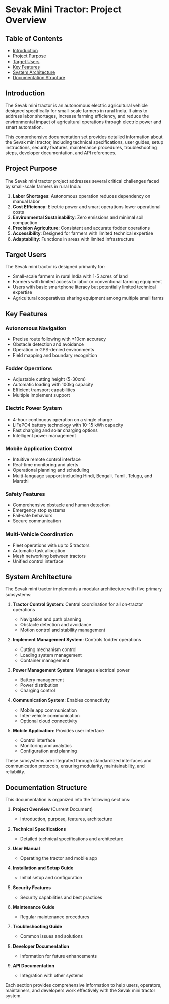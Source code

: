 # Sevak Mini Tractor: Project Overview

## Table of Contents
- [Introduction](#introduction)
- [Project Purpose](#project-purpose)
- [Target Users](#target-users)
- [Key Features](#key-features)
- [System Architecture](#system-architecture)
- [Documentation Structure](#documentation-structure)

## Introduction

The Sevak mini tractor is an autonomous electric agricultural vehicle designed specifically for small-scale farmers in rural India. It aims to address labor shortages, increase farming efficiency, and reduce the environmental impact of agricultural operations through electric power and smart automation.

This comprehensive documentation set provides detailed information about the Sevak mini tractor, including technical specifications, user guides, setup instructions, security features, maintenance procedures, troubleshooting steps, developer documentation, and API references.

## Project Purpose

The Sevak mini tractor project addresses several critical challenges faced by small-scale farmers in rural India:

1. **Labor Shortages**: Autonomous operation reduces dependency on manual labor
2. **Cost Efficiency**: Electric power and smart operations lower operational costs
3. **Environmental Sustainability**: Zero emissions and minimal soil compaction
4. **Precision Agriculture**: Consistent and accurate fodder operations
5. **Accessibility**: Designed for farmers with limited technical expertise
6. **Adaptability**: Functions in areas with limited infrastructure

## Target Users

The Sevak mini tractor is designed primarily for:

- Small-scale farmers in rural India with 1-5 acres of land
- Farmers with limited access to labor or conventional farming equipment
- Users with basic smartphone literacy but potentially limited technical expertise
- Agricultural cooperatives sharing equipment among multiple small farms

## Key Features

### Autonomous Navigation
- Precise route following with ±10cm accuracy
- Obstacle detection and avoidance
- Operation in GPS-denied environments
- Field mapping and boundary recognition

### Fodder Operations
- Adjustable cutting height (5-30cm)
- Automatic loading with 100kg capacity
- Efficient transport capabilities
- Multiple implement support

### Electric Power System
- 4-hour continuous operation on a single charge
- LiFePO4 battery technology with 10-15 kWh capacity
- Fast charging and solar charging options
- Intelligent power management

### Mobile Application Control
- Intuitive remote control interface
- Real-time monitoring and alerts
- Operational planning and scheduling
- Multi-language support including Hindi, Bengali, Tamil, Telugu, and Marathi

### Safety Features
- Comprehensive obstacle and human detection
- Emergency stop systems
- Fail-safe behaviors
- Secure communication

### Multi-Vehicle Coordination
- Fleet operations with up to 5 tractors
- Automatic task allocation
- Mesh networking between tractors
- Unified control interface

## System Architecture

The Sevak mini tractor implements a modular architecture with five primary subsystems:

1. **Tractor Control System**: Central coordination for all on-tractor operations
   - Navigation and path planning
   - Obstacle detection and avoidance
   - Motion control and stability management

2. **Implement Management System**: Controls fodder operations
   - Cutting mechanism control
   - Loading system management
   - Container management

3. **Power Management System**: Manages electrical power
   - Battery management
   - Power distribution
   - Charging control

4. **Communication System**: Enables connectivity
   - Mobile app communication
   - Inter-vehicle communication
   - Optional cloud connectivity

5. **Mobile Application**: Provides user interface
   - Control interface
   - Monitoring and analytics
   - Configuration and planning

These subsystems are integrated through standardized interfaces and communication protocols, ensuring modularity, maintainability, and reliability.

## Documentation Structure

This documentation is organized into the following sections:

1. **Project Overview** (Current Document)
   - Introduction, purpose, features, architecture

2. **Technical Specifications**
   - Detailed technical specifications and architecture

3. **User Manual**
   - Operating the tractor and mobile app

4. **Installation and Setup Guide**
   - Initial setup and configuration

5. **Security Features**
   - Security capabilities and best practices

6. **Maintenance Guide**
   - Regular maintenance procedures

7. **Troubleshooting Guide**
   - Common issues and solutions

8. **Developer Documentation**
   - Information for future enhancements

9. **API Documentation**
   - Integration with other systems

Each section provides comprehensive information to help users, operators, maintainers, and developers work effectively with the Sevak mini tractor system.